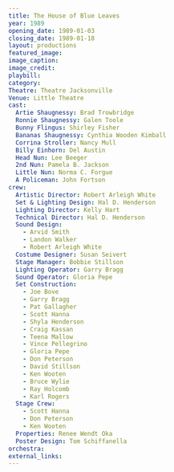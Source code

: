 ```yaml
---
title: The House of Blue Leaves
year: 1989
opening_date: 1989-01-03
closing_date: 1989-01-18
layout: productions
featured_image: 
image_caption:
image_credit:
playbill: 
category: 
Theatre: Theatre Jacksonville
Venue: Little Theatre
cast:
  Artie Shaugnessy: Brad Trowbridge
  Ronnie Shaugnessy: Galen Toole
  Bunny Flingus: Shirley Fisher
  Bananas Shaugnessy: Cynthia Wooden Kimball
  Corrina Stroller: Nancy Mull
  Billy Einhorn: Del Austin
  Head Nun: Lee Beeger
  2nd Nun: Pamela B. Jackson
  Little Nun: Norma C. Forgue
  A Policeman: John Fortson
crew:
  Artistic Director: Robert Arleigh White
  Set & Lighting Design: Hal D. Henderson
  Lighting Director: Kelly Hart
  Technical Director: Hal D. Henderson
  Sound Design:
    - Arvid Smith
    - Landon Walker
    - Robert Arleigh White
  Costume Designer: Susan Seivert
  Stage Manager: Bobbie Stillson
  Lighting Operator: Garry Bragg
  Sound Operator: Gloria Pepe
  Set Construction:
    - Joe Bove
    - Garry Bragg
    - Pat Gallagher
    - Scott Hanna
    - Shyla Henderson
    - Craig Kassan
    - Teena Mallow
    - Vince Pellegrino
    - Gloria Pepe
    - Don Peterson
    - David Stillson
    - Ken Wooten
    - Bruce Wylie
    - Ray Holcomb
    - Karl Rogers
  Stage Crew: 
    - Scott Hanna
    - Don Peterson
    - Ken Wooten
  Properties: Renee Wendt Oka
  Poster Design: Tom Schiffanella
orchestra:
external_links:
---
```

